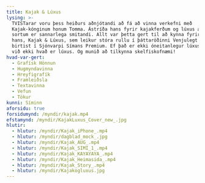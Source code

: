 ```yaml
---
title: Kajak & Lúxus
lysing: >-
  TVISTarar voru þess heiðurs aðnjótandi að fá að vinna verkefni með
  Kajak-kónginum honum Tomma. Ástríða hans fyrir kajakferðum og lúxus af öllum
  sortum er sannarlega smitandi. Allt var þetta gert til að kynna fyrirtækið
  hans, Kajak & Lúxus, sem leikur stóra rullu í þáttaröðinni Venjulegt fólk sem
  birtist í Sjónvarpi Símans Premium. Ef það er ekki óneitanlegur lúxus þá vitum
  við ekki hvað er lúxus. Og munið að tilkynna skelfiskofnæmi!
hvad-var-gert:
  - Grafísk Hönnun
  - Hugmyndavinna
  - Hreyfigrafík
  - Framleiðsla
  - Textavinna
  - Vefun
  - Tökur
kunni: Síminn
aforsidu: true
forsidumynd: /myndir/kajak.mp4
efstamynd: /myndir/KajakLuxus_Cover_new_.jpg
hlutir:
  - hlutur: /myndir/Kajak_iPhone_.mp4
  - hlutur: /myndir/dagblad_mock_.jpg
  - hlutur: /myndir/Kajak_AUG_.mp4
  - hlutur: /myndir/Kajak_SIMI_1_.mp4
  - hlutur: /myndir/Kajak_KAYAYAYA_.mp4
  - hlutur: /myndir/Kajak_Heimasida_.mp4
  - hlutur: /myndir/Kajak_Story_.mp4
  - hlutur: /myndir/Kajakogluxus.jpg
---
```


